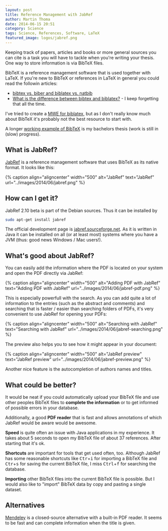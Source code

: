 ```yaml
---
layout: post
title: Reference Management with JabRef
author: Martin Thoma
date: 2014-06-15 20:51
category: Science
tags: Science, References, Software, LaTeX
featured_image: logos/jabref.png
---
```


Keeping track of papers, articles and books or more general sources you can
cite is a task you will have to tackle when you're writing your thesis. One
way to store information is via BibTeX files.

BibTeX is a reference management software that is used together with LaTeX.
If you're new to BibTeX or references in LaTeX in general you could read the
followin articles:

* [bibtex vs. biber and biblatex vs. natbib](http://tex.stackexchange.com/q/25701/5645)
* [What is the difference between bibtex and biblatex?](http://tex.stackexchange.com/q/8411/5645) - I keep forgetting that all the time.

I've tried to create a [MWE for biblatex](https://github.com/MartinThoma/LaTeX-examples/tree/master/documents/biblatex-mwe), but as I don't really know much about BibTeX it's probably not
the best resource to start with.

A longer [working example of BibTeX](https://github.com/MartinThoma/write-math/tree/master/bachelor-arbeit)
is my bachelors thesis (work is still in (slow) progress).

## What is JabRef?

[JabRef](https://en.wikipedia.org/wiki/JabRef) is a reference management
software that uses BibTeX as its native format. It looks like this:

{% caption align="aligncenter" width="500" alt="JabRef" text="JabRef" url="../images/2014/06/jabref.png" %}

## How can I get it?

JabRef 2.10 beta is part of the Debian sources. Thus it can be installed by

```bash
sudo apt-get install jabref
```

The official development page is [jabref.sourceforge.net](http://jabref.sourceforge.net/).
As it is written in Java it can be installed on all (or at least most) systems
where you have a JVM (thus: good news Windows / Mac users!).

## What's good about JabRef?

You can easily add the information where the PDF is located on your system and
open the PDF directly via JabRef:

{% caption align="aligncenter" width="500" alt="Adding PDF with JabRef" text="Adding PDF with JabRef" url="../images/2014/06/jabref-pdf.png" %}

This is especially powerfull with the search. As you can add quite a lot of
information to the entries (such as the abstract and comments) and searching
that is faster / easier than searching folders of PDFs, it's very convenient
to use JabRef for opening your PDFs:

{% caption align="aligncenter" width="500" alt="Searching with JabRef" text="Searching with JabRef" url="../images/2014/06/jabref-searching.png" %}

The preview also helps you to see how it might appear in your document:

{% caption align="aligncenter" width="500" alt="JabRef preview" text="JabRef preview" url="../images/2014/06/jabref-preview.png" %}

Another nice feature is the autocompletion of authors names and titles.

## What could be better?

It would be neat if you could automatically upload your BibTeX file and use
other peoples BibTeX files to **complete the information** or to get informed of
possible errors in your database.

Additionally, a good **PDF reader** that is fast and allows annotations of which
JabRef would be aware would be awesome.

**Speed** is quite often an issue with Java applications in my experience.
It takes about 5 seconds to open my BibTeX file of about 37 references. After
starting that it's ok.

**Shortcuts** are important for tools that get used often, too. Although
JabRef has some reasonable shortcuts like <kbd>Ctr</kbd>+<kbd>i</kbd> for
importing a BibTeX file and <kbd>Ctr</kbd>+<kbd>s</kbd> for saving the current
BibTeX file, I miss <kbd>Ctrl</kbd>+<kbd>f</kbd> for searching the database.

**Importing** other BibTeX files into the current BibTeX file is possible. But
I would also like to "import" BibTeX data by copy and pasting a single dataset.

## Alternatives

[Mendeley](https://en.wikipedia.org/wiki/Mendeley) is a closed-source alternative
with a built-in PDF reader. It seems to be fast and can complete information
when the title is given.